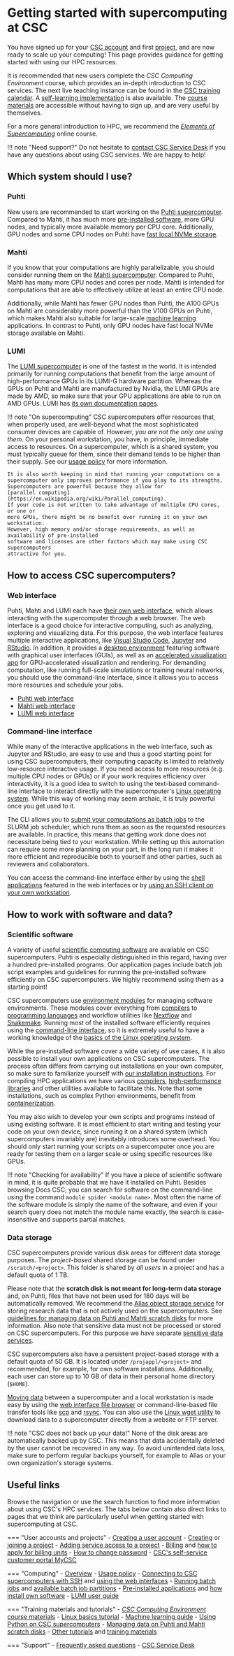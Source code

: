 # Getting started with supercomputing at CSC

You have signed up for your [CSC account](../../accounts/how-to-create-new-user-account.md)
and first [project](../../accounts/how-to-create-new-project.md), and are now ready to
scale up your computing! This page provides guidance for getting started with
using our HPC resources.

It is recommended that new users complete the *CSC Computing Environment* course,
which provides an in-depth introduction to CSC services. The next live teaching
instance can be found in the
[CSC training calendar](https://csc.fi/en/trainings/training-calendar/).
A [self-learning implementation](https://csc.fi/en/training-calendar/csc-computing-environment-self-learning/)
is also available. The
[course materials](https://csc-training.github.io/csc-env-eff/) are
accessible without having to sign up, and are very useful by themselves.

For a more general introduction to HPC, we recommend the
[*Elements of Supercomputing*](https://edukamu.fi/elements-of-supercomputing/)
online course.

!!! note "Need support?"
    Do not hesitate to [contact CSC Service Desk](../contact.md) if you have
    any questions about using CSC services. We are happy to help!

## Which system should I use?


### Puhti

New users are recommended to start working on the
[Puhti supercomputer](../../computing/available-systems.md#puhti).
Compared to Mahti, it has much more [pre-installed software](../../apps/by_system.md#puhti), more GPU nodes, and
typically more available memory per CPU core. Additionally, GPU nodes and some CPU nodes
on Puhti have [fast local NVMe storage](../../computing/disk.md#temporary-local-disk-areas).

### Mahti

If you know that your computations are highly parallelizable, you should
consider running them on the
[Mahti supercomputer](../../computing/available-systems.md#mahti).
Compared to Puhti, Mahti has many more CPU nodes and cores per node. Mahti is
intended for computations that are able to effectively utilize at least an
entire CPU node.

Additionally, while Mahti has fewer GPU nodes than Puhti, the A100 GPUs on Mahti
are considerably more powerful than the V100 GPUs on Puhti, which makes Mahti
also suitable for large-scale [machine learning](ml-guide.md) applications. In contrast to Puhti,
only GPU nodes have fast local NVMe storage available on Mahti.

### LUMI

The [LUMI supercomputer](../../computing/available-systems.md#lumi)
is one of the fastest in the world. It is intended primarily
for running computations that benefit from the large amount of high-performance
GPUs in its LUMI-G hardware partition. Whereas the GPUs on Puhti and Mahti are
manufactured by Nvidia, the LUMI GPUs are made by AMD, so make sure that your
GPU applications are able to run on AMD GPUs. LUMI has
[its own documentation pages](https://docs.lumi-supercomputer.eu/).

!!! note "On supercomputing"
    CSC supercomputers offer resources that, when properly used, are well-beyond
    what the most sophisticated consumer devices are capable of. However, *you are
    not the only one using them*. On your personal workstation, you have, in
    principle, immediate access to resources. On a supercomputer, which is a shared
    system, you must typically queue for them, since their demand tends to be higher
    than their supply. See our [usage policy](../../computing/usage-policy.md)
    for more information.

    It is also worth keeping in mind that running your computations on a
    supercomputer only improves performance if you play to its strengths.
    Supercomputers are powerful because they allow for
    [parallel computing](https://en.wikipedia.org/wiki/Parallel_computing).
    If your code is not written to take advantage of multiple CPU cores, or one or
    more GPUs, there might be no benefit over running it on your own workstation.
    However, high memory and/or storage requirements, as well as availability of pre-installed
    software and licenses are other factors which may make using CSC supercomputers
    attractive for you.

## How to access CSC supercomputers?

### Web interface

Puhti, Mahti and LUMI each have
[their own web interface](../../computing/webinterface/index.md), which allows
interacting with the supercomputer through a web browser. The web interface is a
good choice for interactive computing, such as analyzing, exploring
and visualizing data. For this purpose, the web interface features multiple
interactive applications, like
[Visual Studio Code](../../computing/webinterface/vscode.md),
[Jupyter](../../computing/webinterface/jupyter.md) and
[RStudio](../../computing/webinterface/rstudio.md). In addition, it provides a
[desktop environment](../../computing/webinterface/desktop.md) featuring
software with graphical user interfaces (GUIs), as well as an
[accelerated visualization app](../../computing/webinterface/accelerated-visualization.md)
for GPU-accelerated visualization and rendering. For demanding computation,
like running full-scale simulations or training neural networks, you should use
the command-line interface, since it allows you to access more resources and
schedule your jobs.

- [Puhti web interface](https://www.puhti.csc.fi)
- [Mahti web interface](https://www.mahti.csc.fi)
- [LUMI web interface](https://www.lumi.csc.fi)

### Command-line interface

While many of the interactive applications in the web interface, such as
Jupyter and RStudio, are easy to use and thus a good starting point for using
CSC supercomputers, their computing capacity is limited to relatively
low-resource interactive usage. If you need access to more resources (e.g.
multiple CPU nodes or GPUs) or if your work requires efficiency over
interactivity, it is a good idea to switch to using the text-based command-line
interface to interact directly with the supercomputer's
[Linux operating system](./env-guide/index.md). While this way of working may
seem archaic, it is truly powerful once you get used to it.

The CLI allows you to 
[submit your computations as batch jobs](../../computing/running/getting-started.md)
to the SLURM job scheduler, which runs them as soon as the requested resources
are available. In practice, this means that getting work done does not
necessitate being tied to your workstation. While setting up this automation
can require some more planning on your part, in the long run it makes it more efficient and
reproducible both to yourself and other parties, such as reviewers and collaborators.

You can access the command-line interface either by
using the [shell applications](../../computing/webinterface/shell.md)
featured in the web interfaces or by
[using an SSH client on your own workstation](../../computing/connecting.md).

## How to work with software and data?

### Scientific software

A variety of useful [scientific computing software](../../apps/index.md) are
available on CSC supercomputers.
Puhti is especially distinguished in this regard, having over a hundred
pre-installed programs. Our application pages include batch job script examples
and guidelines for running the pre-installed software efficiently on CSC
supercomputers. We highly recommend using them as a starting point!

CSC supercomputers use [environment modules](../../computing/modules.md) for
managing software environments. These modules cover everything from
[compilers](../../computing/installing.md#compiling) to
[programming languages](../../apps/by_discipline.md#mathematics-and-statistics)
and workflow utilities like
[Nextflow](../../apps/nextflow.md) and [Snakemake](../../apps/snakemake.md).
Running most of the installed software efficiently requires using the
[command-line interface](#command-line-interface), so it is extremely useful to
have a working knowledge of the
[basics of the Linux operating system](./env-guide/index.md).

While the pre-installed software cover a wide variety of use cases, it is also
possible to install your own applications on CSC supercomputers. The process
often differs from carrying out installations on your own computer, so make
sure to familiarize yourself with
[our installation instructions](../../computing/installing.md). For compiling
HPC applications we have various [compilers](../../computing/installing.md#compiling),
[high-performance libraries](../../computing/hpc-libraries.md) and
other utilities available to facilitate this. Note that some installations, such
as complex Python environments, benefit from
[containerization](../../computing/containers/overview.md).

You may also wish to develop your own scripts and programs instead of using existing
software. It is most efficient to start writing and testing your code on your
own device, since running it on a shared system (which supercomputers
invariably are) inevitably introduces some overhead. You should only start
running your scripts on a supercomputer once you are ready for testing them on a
larger scale or using specific resources like GPUs.

!!! note "Checking for availability"
    If you have a piece of scientific software in mind, it is quite probable
    that we have it installed on Puhti. Besides browsing Docs CSC, you can search
    for software on the command-line using the command `module spider <module name>`.
    Most often the name of the software module is simply the name of the software,
    and even if your search query does not match the module name exactly, the
    search is case-insensitive and supports partial matches.

### Data storage

CSC supercomputers provide various disk areas for different data storage
purposes. The *project-based* shared storage can be found under `/scratch/<project>`.
This folder is shared by *all users* in a project and has a default quota of
1 TB.

Please note that the **scratch disk is not meant for long-term data storage**
and, on Puhti, files that have not been used for 180 days will be automatically
removed. We recommend the
[Allas object storage service](../../data/Allas/introduction.md) for storing
research data that is not actively used on the supercomputers. See
[guidelines for managing data on Puhti and Mahti scratch disks](clean-up-data.md)
for more information. Also note that sensitive data must not be processed or
stored on CSC supercomputers. For this purpose we have separate
[sensitive data services](../../data/sensitive-data/index.md).

CSC supercomputers also have a persistent project-based storage with a default
quota of 50 GB. It is located under `/projappl/<project>` and recommended, for
example, for own software installations. Additionally, each user can store up
to 10 GB of data in their personal home directory (`$HOME`).

[Moving data](../../data/moving/index.md) between a supercomputer and a local
workstation is made easy by using the
[web interface file browser](../../data/moving/web-interface.md) or
command-line-based file transfer tools like [scp](../../data/moving/scp.md) and
[rsync](../../data/moving/rsync.md). You can also use the
[Linux wget utility](../../data/moving/wget.md) to download data to
a supercomputer directly from a website or FTP server.

!!! note "CSC does not back up your data!"
    None of the disk areas are automatically backed up by CSC. This means that
    data accidentally deleted by the user cannot be recovered in any way. To
    avoid unintended data loss, make sure to perform regular backups yourself,
    for example to Allas or your own organization's storage systems.

## Useful links

Browse the navigation or use the search function to find more information about
using CSC's HPC services. The tabs below contain also direct links to pages
that we think are particularly useful when getting started with supercomputing
at CSC.

=== "User accounts and projects"
    - [Creating a user account](../../accounts/how-to-create-new-user-account.md)
    - [Creating](../../accounts/how-to-create-new-project.md) or
      [joining a project](../../accounts/how-to-add-members-to-project.md)
    - [Adding service access to a project](../../accounts/how-to-add-service-access-for-project.md)
    - [Billing](../../accounts/billing.md) and
      [how to apply for billing units](../../accounts/how-to-apply-for-billing-units.md)
    - [How to change password](../../accounts/how-to-change-password.md)
    - [CSC's self-service customer portal MyCSC](https://my.csc.fi)

=== "Computing"
    - [Overview](../../computing/index.md)
    - [Usage policy](../../computing/usage-policy.md)
    - [ Connecting to CSC supercomputers with SSH](../../computing/connecting.md)
      and [using the web interfaces](../../computing/webinterface/connecting.md)
    - [Running batch jobs](../../computing/running/getting-started.md) and
      [available batch job partitions](../../computing/running/batch-job-partitions.md)
    - [Pre-installed applications](../../apps/index.md) and
      [how install own software](../../computing/installing.md)
    - [LUMI user guide](https://docs.lumi-supercomputer.eu/)

=== "Training materials and tutorials"
    - [*CSC Computing Environment* course materials](https://csc-training.github.io/csc-env-eff/)
    - [Linux basics tutorial](../tutorials/env-guide/index.md)
    - [Machine learning guide](ml-guide.md)
    - [Using Python on CSC supercomputers](python-usage-guide.md)
    - [Managing data on Puhti and Mahti scratch disks](clean-up-data.md)
    - [Other tutorials](index.md) and
      [training materials](../training-material.md)

=== "Support"
    - [Frequently asked questions](../faq/index.md)
    - [CSC Service Desk](../contact.md)

